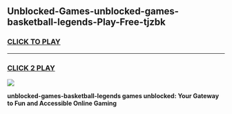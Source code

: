 
## Unblocked-Games-unblocked-games-basketball-legends-Play-Free-tjzbk
<h3>
<a href="https://premium76.site?title=unblocked-games-basketball-legends&ref=18A">CLICK TO PLAY</a></h3>
<hr>

<h3>
<a href="https://premium76.site?title=unblocked-games-basketball-legends&ref=18A">CLICK 2 PLAY</a>
  
</h3>

<a href="https://premium76.site?title=unblocked-games-basketball-legends&ref=18A"><img src="https://clearcache.store/games.png"></a>


**unblocked-games-basketball-legends games unblocked: Your Gateway to Fun and Accessible Online Gaming**
